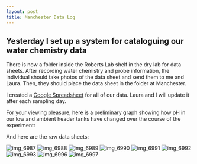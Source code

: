 ```yaml
---
layout: post
title: Manchester Data Log
---
```


## Yesterday I set up a system for cataloguing our water chemistry data

There is now a folder inside the Roberts Lab shelf in the dry lab for data sheets. After recording water chemistry and probe information, the individual should take photos of the data sheet and send them to me and Laura. Then, they should place the data sheet in the folder at Manchester.

I created a [Google Spreadsheet](https://docs.google.com/spreadsheets/d/1NimY1gQFM8eR_wdkM5__nEw3JwEhihmIBHiOqXnBYJ4/edit#gid=0) for all of our data. Laura and I will update it after each sampling day.

For your viewing pleasure, here is a preliminary graph showing how pH in our low and ambient header tanks have changed over the course of the experiment:


And here are the raw data sheets:

![img_6987](https://cloud.githubusercontent.com/assets/22335838/23781549/fcee61fe-0502-11e7-8e10-fc64249c8d81.JPG)
![img_6988](https://cloud.githubusercontent.com/assets/22335838/23781551/fcffbf12-0502-11e7-8f3b-c090d3615f07.JPG)
![img_6989](https://cloud.githubusercontent.com/assets/22335838/23781553/fd03fa50-0502-11e7-8b3e-af8904193b1d.JPG)
![img_6990](https://cloud.githubusercontent.com/assets/22335838/23781552/fd006e3a-0502-11e7-8e93-c6c5efaf3d26.JPG)
![img_6991](https://cloud.githubusercontent.com/assets/22335838/23781550/fcff27aa-0502-11e7-9fe0-82a6a52ed51f.JPG)
![img_6992](https://cloud.githubusercontent.com/assets/22335838/23781554/fd1a183a-0502-11e7-8f42-4cce6918e225.JPG)
![img_6993](https://cloud.githubusercontent.com/assets/22335838/23781556/fd2b664e-0502-11e7-9f92-b30195b9cf31.JPG)
![img_6996](https://cloud.githubusercontent.com/assets/22335838/23781557/fd4495c4-0502-11e7-897c-dfe7df8e45f3.JPG)
![img_6997](https://cloud.githubusercontent.com/assets/22335838/23781558/fd44f942-0502-11e7-8f48-1d4f45e79ffd.JPG)

